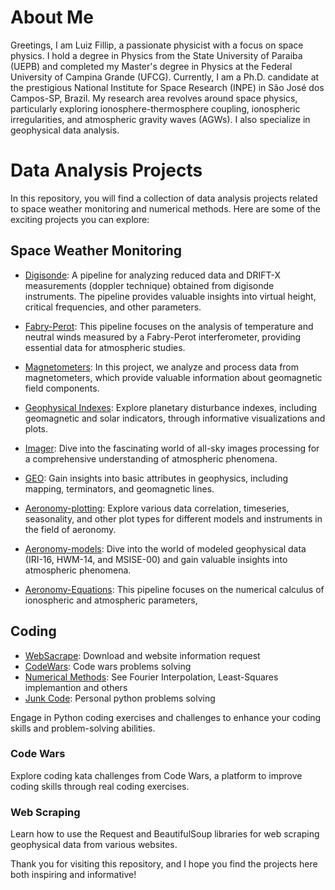
# About Me

Greetings, I am Luiz Fillip, a passionate physicist with a focus on space physics. I hold a degree in Physics from the State University of Paraiba (UEPB) and completed my Master's degree in Physics at the Federal University of Campina Grande (UFCG). Currently, I am a Ph.D. candidate at the prestigious National Institute for Space Research (INPE) in São José dos Campos-SP, Brazil. My research area revolves around space physics, particularly exploring ionosphere-thermosphere coupling, ionospheric irregularities, and atmospheric gravity waves (AGWs). I also specialize in geophysical data analysis.

# Data Analysis Projects
In this repository, you will find a collection of data analysis projects related to space weather monitoring and numerical methods. Here are some of the exciting projects you can explore:

## Space Weather Monitoring

- [Digisonde](https://github.com/LuizFillip/Digisonde): A pipeline for analyzing reduced data and DRIFT-X measurements (doppler technique) obtained from digisonde instruments. The pipeline provides valuable insights into virtual height, critical frequencies, and other parameters.

- [Fabry-Perot](https://github.com/LuizFillip/Fabry-Perot): This pipeline focuses on the analysis of temperature and neutral winds measured by a Fabry-Perot interferometer, providing essential data for atmospheric studies.

- [Magnetometers](https://github.com/LuizFillip/Magnetometers): In this project, we analyze and process data from magnetometers, which provide valuable information about geomagnetic field components.

- [Geophysical Indexes](https://github.com/LuizFillip/PlanetaryIndices): Explore planetary disturbance indexes, including geomagnetic and solar indicators, through informative visualizations and plots.

- [Imager](https://github.com/LuizFillip/Imager): Dive into the fascinating world of all-sky images processing for a comprehensive understanding of atmospheric phenomena.

- [GEO](https://github.com/LuizFillip/GEO): Gain insights into basic attributes in geophysics, including mapping, terminators, and geomagnetic lines.

- [Aeronomy-plotting](https://github.com/LuizFillip/Aeronomy-plots): Explore various data correlation, timeseries, seasonality, and other plot types for different models and instruments in the field of aeronomy.

- [Aeronomy-models](https://github.com/LuizFillip/Aeronomy-models): Dive into the world of modeled geophysical data (IRI-16, HWM-14, and MSISE-00) and gain valuable insights into atmospheric phenomena.

- [Aeronomy-Equations](https://github.com/LuizFillip/Ionosphere):  This pipeline focuses on the numerical calculus of ionospheric and atmospheric parameters, 

## Coding 
 - [WebSacrape](https://github.com/LuizFillip/Webscrape): Download and website information request
 - [CodeWars](https://github.com/LuizFillip/CodeWars): Code wars problems solving
 - [Numerical Methods](https://github.com/LuizFillip/NumericalMethods): See  Fourier Interpolation, Least-Squares implemantion and others
 - [Junk Code](https://github.com/LuizFillip/JunkCode): Personal python problems solving

Engage in Python coding exercises and challenges to enhance your coding skills and problem-solving abilities.

### Code Wars
Explore coding kata challenges from Code Wars, a platform to improve coding skills through real coding exercises.

### Web Scraping
Learn how to use the Request and BeautifulSoup libraries for web scraping geophysical data from various websites.

Thank you for visiting this repository, and I hope you find the projects here both inspiring and informative!


